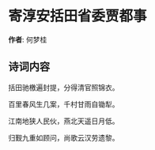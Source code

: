 # 寄淳安括田省委贾都事

**作者**: 何梦桂

## 诗词内容

括田驰檄遍封提，分得清官照锦衣。

百里春风生几案，千村甘雨自锄犁。

江南地狭人民伙，燕北天遥日月低。

归觐九重如顾问，尚歌云汉劳遗黎。

